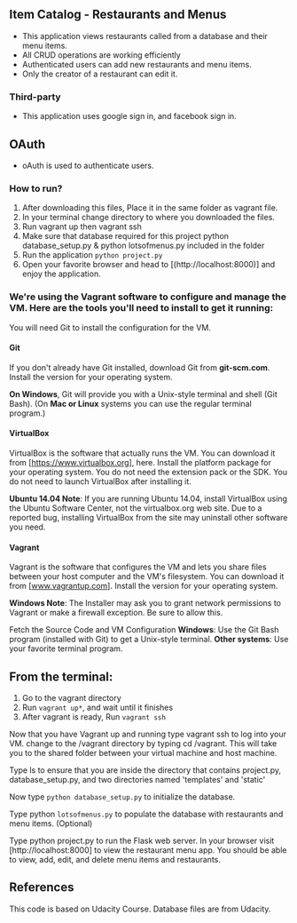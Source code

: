 ## Item Catalog - Restaurants and Menus

* This application views restaurants called from a database and their menu items.
* All CRUD operations are working efficiently
* Authenticated users can add new restaurants and menu items.
* Only the creator of a restaurant can edit it.


### Third-party
* This application uses google sign in, and facebook sign in.


## OAuth
* oAuth is used to authenticate users.
### How to run?

1. After downloading this files, Place it in the same folder as vagrant file.
2. In your terminal change directory to where you downloaded the files.
3. Run vagrant up then vagrant ssh
4. Make sure that  database required for this project python database_setup.py & python lotsofmenus.py included in the folder
5. Run the application `python project.py`
6. Open your favorite browser and head to [(http://localhost:8000)] and enjoy the application.


### We're using the Vagrant software to configure and manage the VM. Here are the tools you'll need to install to get it running:
You will need Git to install the configuration for the VM.

#### Git
If you don't already have Git installed, download Git from **git-scm.com**. Install the version for your operating system.

**On Windows**, Git will provide you with a Unix-style terminal and shell (Git Bash).
(On **Mac or Linux** systems you can use the regular terminal program.)



#### VirtualBox
VirtualBox is the software that actually runs the VM. You can download it from [https://www.virtualbox.org], here. Install the platform package for your operating system. You do not need the extension pack or the SDK. You do not need to launch VirtualBox after installing it.

**Ubuntu 14.04 Note**: If you are running Ubuntu 14.04, install VirtualBox using the Ubuntu Software Center, not the virtualbox.org web site. Due to a reported bug, installing VirtualBox from the site may uninstall other software you need.

#### Vagrant
Vagrant is the software that configures the VM and lets you share files between your host computer and the VM's filesystem. You can download it from [www.vagrantup.com]. Install the version for your operating system.

**Windows Note**: The Installer may ask you to grant network permissions to Vagrant or make a firewall exception. Be sure to allow this.

Fetch the Source Code and VM Configuration
**Windows**: Use the Git Bash program (installed with Git) to get a Unix-style terminal.
**Other systems**: Use your favorite terminal program.

## From the terminal:
1. Go to the vagrant directory
2. Run `vagrant up*`, and wait until it finishes
3. After vagrant is ready, Run `vagrant ssh`


Now that you have Vagrant up and running type vagrant ssh to log into your VM. change to the /vagrant directory by typing cd /vagrant. This will take you to the shared folder between your virtual machine and host machine.

Type ls to ensure that you are inside the directory that contains project.py, database_setup.py, and two directories named 'templates' and 'static'

Now type `python database_setup.py` to initialize the database.

Type python `lotsofmenus.py` to populate the database with restaurants and menu items. (Optional)

Type python project.py to run the Flask web server. In your browser visit [http://localhost:8000] to view the restaurant menu app. You should be able to view, add, edit, and delete menu items and restaurants.

## References
This code is based on Udacity Course.
Database files are from Udacity.
